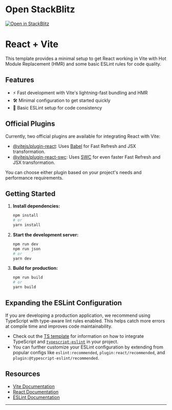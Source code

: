 # Open StackBlitz

[![Open in StackBlitz](https://developer.stackblitz.com/img/open_in_stackblitz.svg)](https://stackblitz.com/~/github.com/aungNyeinChan93/react_MUI_02)

# React + Vite

This template provides a minimal setup to get React working in Vite with Hot Module Replacement (HMR) and some basic ESLint rules for code quality.

## Features

- ⚡️ Fast development with Vite's lightning-fast bundling and HMR
- 🛠 Minimal configuration to get started quickly
- 🧹 Basic ESLint setup for code consistency

## Official Plugins

Currently, two official plugins are available for integrating React with Vite:

- [@vitejs/plugin-react](https://github.com/vitejs/vite-plugin-react/blob/main/packages/plugin-react): Uses [Babel](https://babeljs.io/) for Fast Refresh and JSX transformation.
- [@vitejs/plugin-react-swc](https://github.com/vitejs/vite-plugin-react/blob/main/packages/plugin-react-swc): Uses [SWC](https://swc.rs/) for even faster Fast Refresh and JSX transformation.

You can choose either plugin based on your project's needs and performance requirements.

## Getting Started

1. **Install dependencies:**

   ```bash
   npm install
   # or
   yarn install
   ```

2. **Start the development server:**

   ```bash
   npm run dev
   npm run json
   # or
   yarn dev
   ```

3. **Build for production:**
   ```bash
   npm run build
   # or
   yarn build
   ```

## Expanding the ESLint Configuration

If you are developing a production application, we recommend using TypeScript with type-aware lint rules enabled. This helps catch more errors at compile time and improves code maintainability.

- Check out the [TS template](https://github.com/vitejs/vite/tree/main/packages/create-vite/template-react-ts) for information on how to integrate TypeScript and [`typescript-eslint`](https://typescript-eslint.io) in your project.
- You can further customize your ESLint configuration by extending from popular configs like `eslint:recommended`, `plugin:react/recommended`, and `plugin:@typescript-eslint/recommended`.

## Resources

- [Vite Documentation](https://vitejs.dev/guide/)
- [React Documentation](https://react.dev/)
- [ESLint Documentation](https://eslint.org/)

---
